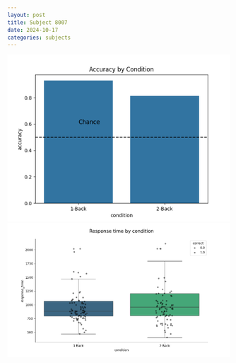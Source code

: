 ```yaml
---
layout: post
title: Subject 8007
date: 2024-10-17
categories: subjects
---
```


![](data/8007/run-16/8007_ATS_acc.png)
![](data/8007/run-16/8007_ATS_rt.png)
